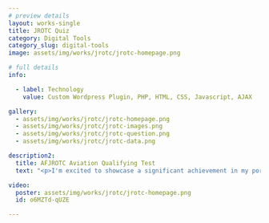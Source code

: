 ```yaml
---
# preview details
layout: works-single
title: JROTC Quiz
category: Digital Tools
category_slug: digital-tools
image: assets/img/works/jrotc/jrotc-homepage.png

# full details
info:

  - label: Technology
    value: Custom Wordpress Plugin, PHP, HTML, CSS, Javascript, AJAX

gallery:
  - assets/img/works/jrotc/jrotc-homepage.png
  - assets/img/works/jrotc/jrotc-images.png
  - assets/img/works/jrotc/jrotc-question.png
  - assets/img/works/jrotc/jrotc-data.png

description2:
  title: AFJROTC Aviation Qualifying Test
  text: "<p>I'm excited to showcase a significant achievement in my portfolio—a website tailored for administering the AFJROTC Aviation Qualifying Test. This platform was carefully designed, with a custom WordPress plugin at its core, leveraging the capabilities of PHP, HTML, CSS, Javascript, and AJAX. To ensure the integrity of the test, questions are presented in a randomized order, minimizing the potential for cheating. What sets this project apart is its backend functionality, which seamlessly records and presents quiz results in an easily digestible format. I invite you to watch the video below for a demo of the test, highlighting the user-friendly experience and innovative technology driving this essential tool.</p>"

video:
  poster: assets/img/works/jrotc/jrotc-homepage.png
  id: o6MZTd-qUZE

---
```

